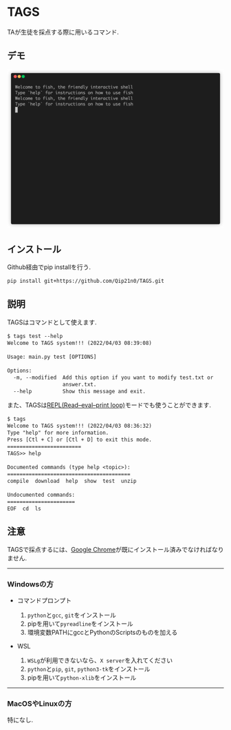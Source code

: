 # TAGS
TAが生徒を採点する際に用いるコマンド. 

## デモ
![demo](https://github.com/Qip21n0/TAGS/blob/main/gif/demo.gif)

## インストール
Github経由でpip installを行う.
```bash
pip install git+https://github.com/Qip21n0/TAGS.git
```

## 説明
TAGSはコマンドとして使えます. 
```
$ tags test --help
Welcome to TAGS system!!! (2022/04/03 08:39:08)

Usage: main.py test [OPTIONS]

Options:
  -m, --modified  Add this option if you want to modify test.txt or
                  answer.txt.
  --help          Show this message and exit.
```

また、TAGSは[REPL(Read–eval–print loop)](https://ja.wikipedia.org/wiki/REPL)モードでも使うことができます.
```
$ tags
Welcome to TAGS system!!! (2022/04/03 08:36:32)
Type "help" for more information.
Press [Ctl + C] or [Ctl + D] to exit this mode.
======================== 
TAGS>> help

Documented commands (type help <topic>):
========================================
compile  download  help  show  test  unzip

Undocumented commands:
======================
EOF  cd  ls
```

## 注意
TAGSで採点するには、[Google Chrome](https://www.google.com/intl/ja/chrome/)が既にインストール済みでなければなりません. 

---
### **Windows**の方

- コマンドプロンプト
  1. `python`と`gcc`, `git`をインストール
  2. pipを用いて`pyreadline`をインストール
  3. 環境変数PATHにgccとPythonのScriptsのものを加える

- WSL
  1. `WSLg`が利用できないなら、`X server`を入れてください
  2. `python`と`pip`, `git`, `python3-tk`をインストール
  3. pipを用いて`python-xlib`をインストール

---
### MacOSやLinuxの方
特になし.